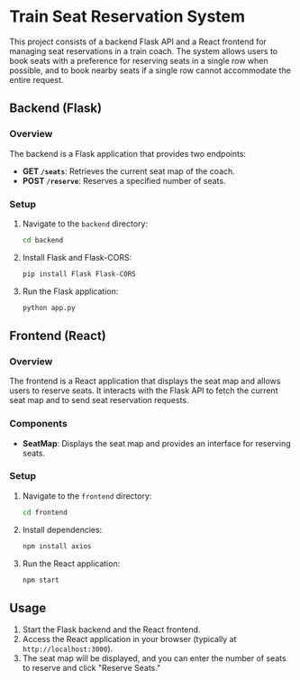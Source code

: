 # Train Seat Reservation System

This project consists of a backend Flask API and a React frontend for managing seat reservations in a train coach. The system allows users to book seats with a preference for reserving seats in a single row when possible, and to book nearby seats if a single row cannot accommodate the entire request.

## Backend (Flask)

### Overview

The backend is a Flask application that provides two endpoints:

- **GET `/seats`**: Retrieves the current seat map of the coach.
- **POST `/reserve`**: Reserves a specified number of seats.

### Setup

1. Navigate to the `backend` directory:
   ```bash
   cd backend
   ```

2. Install Flask and Flask-CORS:
   ```bash
   pip install Flask Flask-CORS
   ```

3. Run the Flask application:
   ```bash
   python app.py
   ```

## Frontend (React)

### Overview

The frontend is a React application that displays the seat map and allows users to reserve seats. It interacts with the Flask API to fetch the current seat map and to send seat reservation requests.

### Components

- **SeatMap**: Displays the seat map and provides an interface for reserving seats.

### Setup

1. Navigate to the `frontend` directory:
   ```bash
   cd frontend
   ```

2. Install dependencies:
   ```bash
   npm install axios
   ```

3. Run the React application:
   ```bash
   npm start
   ```

## Usage

1. Start the Flask backend and the React frontend.
2. Access the React application in your browser (typically at `http://localhost:3000`).
3. The seat map will be displayed, and you can enter the number of seats to reserve and click "Reserve Seats."

